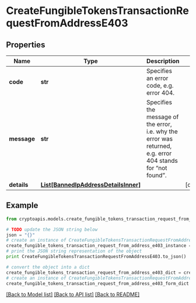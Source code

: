 # CreateFungibleTokensTransactionRequestFromAddressE403


## Properties
Name | Type | Description | Notes
------------ | ------------- | ------------- | -------------
**code** | **str** | Specifies an error code, e.g. error 404. | 
**message** | **str** | Specifies the message of the error, i.e. why the error was returned, e.g. error 404 stands for “not found”. | 
**details** | [**List[BannedIpAddressDetailsInner]**](BannedIpAddressDetailsInner.md) |  | [optional] 

## Example

```python
from cryptoapis.models.create_fungible_tokens_transaction_request_from_address_e403 import CreateFungibleTokensTransactionRequestFromAddressE403

# TODO update the JSON string below
json = "{}"
# create an instance of CreateFungibleTokensTransactionRequestFromAddressE403 from a JSON string
create_fungible_tokens_transaction_request_from_address_e403_instance = CreateFungibleTokensTransactionRequestFromAddressE403.from_json(json)
# print the JSON string representation of the object
print CreateFungibleTokensTransactionRequestFromAddressE403.to_json()

# convert the object into a dict
create_fungible_tokens_transaction_request_from_address_e403_dict = create_fungible_tokens_transaction_request_from_address_e403_instance.to_dict()
# create an instance of CreateFungibleTokensTransactionRequestFromAddressE403 from a dict
create_fungible_tokens_transaction_request_from_address_e403_form_dict = create_fungible_tokens_transaction_request_from_address_e403.from_dict(create_fungible_tokens_transaction_request_from_address_e403_dict)
```
[[Back to Model list]](../README.md#documentation-for-models) [[Back to API list]](../README.md#documentation-for-api-endpoints) [[Back to README]](../README.md)



